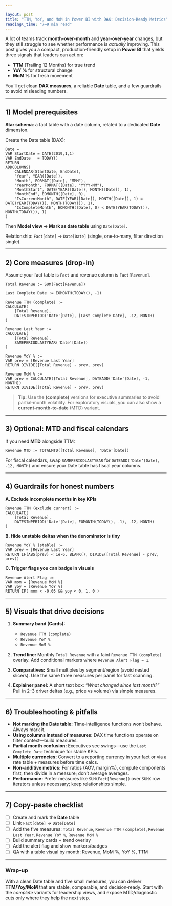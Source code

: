 ```yaml
---

layout: post
title: "TTM, YoY, and MoM in Power BI with DAX: Decision‑Ready Metrics"
reading\_time: "7–9 min read"
---
```


A lot of teams track **month‑over‑month** and **year‑over‑year** changes, but they still struggle to see whether performance is *actually* improving. This post gives you a compact, production‑friendly setup in **Power BI** that yields three signals that leaders can act on:

* **TTM** (Trailing 12 Months) for true trend
* **YoY %** for structural change
* **MoM %** for fresh movement

You’ll get clean **DAX measures**, a reliable **Date** table, and a few guardrails to avoid misleading numbers.

---

## 1) Model prerequisites

**Star schema**: a fact table with a date column, related to a dedicated **Date** dimension.

Create the Date table (DAX):

```DAX
Date =
VAR StartDate = DATE(2019,1,1)
VAR EndDate   = TODAY()
RETURN
ADDCOLUMNS(
    CALENDAR(StartDate, EndDate),
    "Year", YEAR([Date]),
    "Month", FORMAT([Date], "MMM"),
    "YearMonth", FORMAT([Date], "YYYY-MM"),
    "MonthStart", DATE(YEAR([Date]), MONTH([Date]), 1),
    "MonthEnd", EOMONTH([Date], 0),
    "IsCurrentMonth", DATE(YEAR([Date]), MONTH([Date]), 1) = DATE(YEAR(TODAY()), MONTH(TODAY()), 1),
    "IsCompleteMonth", EOMONTH([Date], 0) < DATE(YEAR(TODAY()), MONTH(TODAY()), 1)
)
```

Then **Model view → Mark as date table** using `Date[Date]`.

Relationship: `Fact[date]` → `Date[Date]` (single, one‑to‑many, filter direction single).

---

## 2) Core measures (drop‑in)

Assume your fact table is `Fact` and revenue column is `Fact[Revenue]`.

```DAX
Total Revenue := SUM(Fact[Revenue])

Last Complete Date := EOMONTH(TODAY(), -1)

Revenue TTM (complete) :=
CALCULATE(
    [Total Revenue],
    DATESINPERIOD('Date'[Date], [Last Complete Date], -12, MONTH)
)

Revenue Last Year :=
CALCULATE(
    [Total Revenue],
    SAMEPERIODLASTYEAR('Date'[Date])
)

Revenue YoY % :=
VAR prev = [Revenue Last Year]
RETURN DIVIDE([Total Revenue] - prev, prev)

Revenue MoM % :=
VAR prev = CALCULATE([Total Revenue], DATEADD('Date'[Date], -1, MONTH))
RETURN DIVIDE([Total Revenue] - prev, prev)
```

> **Tip:** Use the **(complete)** versions for executive summaries to avoid partial‑month volatility. For exploratory visuals, you can also show a **current‑month‑to‑date** (MTD) variant.

---

## 3) Optional: MTD and fiscal calendars

If you need **MTD** alongside TTM:

```DAX
Revenue MTD := TOTALMTD([Total Revenue], 'Date'[Date])
```

For fiscal calendars, swap `SAMEPERIODLASTYEAR` for `DATEADD('Date'[Date], -12, MONTH)` and ensure your Date table has fiscal year columns.

---

## 4) Guardrails for honest numbers

**A. Exclude incomplete months in key KPIs**

```DAX
Revenue TTM (exclude current) :=
CALCULATE(
    [Total Revenue],
    DATESINPERIOD('Date'[Date], EOMONTH(TODAY(), -1), -12, MONTH)
)
```

**B. Hide unstable deltas when the denominator is tiny**

```DAX
Revenue YoY % (stable) :=
VAR prev = [Revenue Last Year]
RETURN IF(ABS(prev) < 1e-6, BLANK(), DIVIDE([Total Revenue] - prev, prev))
```

**C. Trigger flags you can badge in visuals**

```DAX
Revenue Alert Flag :=
VAR mom = [Revenue MoM %]
VAR yoy = [Revenue YoY %]
RETURN IF( mom < -0.05 && yoy < 0, 1, 0 )
```

---

## 5) Visuals that drive decisions

1. **Summary band (Cards):**

   * `Revenue TTM (complete)`
   * `Revenue YoY %`
   * `Revenue MoM %`

2. **Trend line:** Monthly `Total Revenue` with a faint `Revenue TTM (complete)` overlay. Add conditional markers where `Revenue Alert Flag = 1`.

3. **Comparatives:** Small multiples by segment/region (avoid nested slicers). Use the same three measures per panel for fast scanning.

4. **Explainer panel:** A short text box: *“What changed since last month?”* Pull in 2–3 driver deltas (e.g., price vs volume) via simple measures.

---

## 6) Troubleshooting & pitfalls

* **Not marking the Date table:** Time‑intelligence functions won’t behave. Always mark it.
* **Using columns instead of measures:** DAX time functions operate on filter context—build measures.
* **Partial month confusion:** Executives see swings—use the `Last Complete Date` technique for stable KPIs.
* **Multiple currencies:** Convert to a reporting currency in your fact or via a rate table + measures before time calcs.
* **Non‑additive metrics:** For ratios (AOV, margin%), compute components first, then divide in a measure; don’t average averages.
* **Performance:** Prefer measures like `SUM(Fact[Revenue])` over `SUMX` row iterators unless necessary; keep relationships simple.

---

## 7) Copy‑paste checklist

* [ ] Create and mark the **Date** table
* [ ] Link `Fact[date]` → `Date[Date]`
* [ ] Add the five measures: `Total Revenue`, `Revenue TTM (complete)`, `Revenue Last Year`, `Revenue YoY %`, `Revenue MoM %`
* [ ] Build summary cards + trend overlay
* [ ] Add the alert flag and show markers/badges
* [ ] QA with a table visual by month: Revenue, MoM %, YoY %, TTM

---

### Wrap‑up

With a clean Date table and five small measures, you can deliver **TTM/Yoy/MoM** that are stable, comparable, and decision‑ready. Start with the *complete* variants for leadership views, and expose MTD/diagnostic cuts only where they help the next step.
